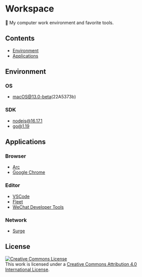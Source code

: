 # Workspace

🦖 My computer work environment and favorite tools.

## Contents
- [Environment](#environment)
- [Applications](#applications)

## Environment
### OS
- macOS@13.0-beta(22A5373b)

### SDK
- nodejs@16.17.1
- go@1.19

## Applications
### Browser
- [Arc](https://thebrowser.company/)
- [Google Chrome](https://www.google.com/chrome/)

### Editor
- [VSCode]()
- [Fleet]()
- [WeChat Developer Tools]()

### Network
- [Surge]()

## License
<a rel="license" href="http://creativecommons.org/licenses/by/4.0/"><img alt="Creative Commons License" style="border-width:0" src="https://i.creativecommons.org/l/by/4.0/88x31.png" /></a><br />This work is licensed under a <a rel="license" href="http://creativecommons.org/licenses/by/4.0/">Creative Commons Attribution 4.0 International License</a>.
